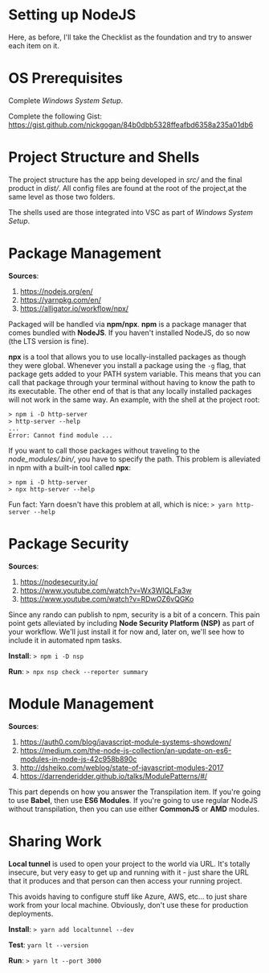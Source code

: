 # Setting up NodeJS

Here, as before, I'll take the Checklist as the foundation and try to answer each item on it.

# OS Prerequisites

Complete _Windows System Setup_.

Complete the following Gist: https://gist.github.com/nickgogan/84b0dbb5328ffeafbd6358a235a01db6

# Project Structure and Shells

The project structure has the app being developed in _src/_ and the final product in _dist/_. All config files are found at the root of the project,at the same level as those two folders.

The shells used are those integrated into VSC as part of _Windows System Setup_.

# Package Management

**Sources**:

1. https://nodejs.org/en/
1. https://yarnpkg.com/en/
1. https://alligator.io/workflow/npx/

Packaged will be handled via **npm/npx**. **npm** is a package manager that comes bundled with **NodeJS**. If you haven't installed NodeJS, do so now (the LTS version is fine).

**npx** is a tool that allows you to use locally-installed packages as though they were global. Whenever you install a package using the `-g` flag, that package gets added to your PATH system variable. This means that you can call that package through your terminal without having to know the path to its executable. The other end of that is that any locally installed packages will not work in the same way. An example, with the shell at the project root:

```
> npm i -D http-server
> http-server --help
...
Error: Cannot find module ...
```

If you want to call those packages without traveling to the _node_modules/.bin/_, you have to specify the path. This problem is alleviated in npm with a built-in tool called **npx**:

```
> npm i -D http-server
> npx http-server --help
```

Fun fact: Yarn doesn't have this problem at all, which is nice: `> yarn http-server --help`

# Package Security

**Sources**:

1. https://nodesecurity.io/
1. https://www.youtube.com/watch?v=Wx3WlQLFa3w
1. https://www.youtube.com/watch?v=RDwOZ6vQGKo

Since any rando can publish to npm, security is a bit of a concern. This pain point gets alleviated by including **Node Security Platform (NSP)** as part of your workflow. We'll just install it for now and, later on, we'll see how to include it in automated npm tasks.

**Install**: `> npm i -D nsp`

**Run**: `> npx nsp check --reporter summary`

# Module Management

**Sources**:

1. https://auth0.com/blog/javascript-module-systems-showdown/
1. https://medium.com/the-node-js-collection/an-update-on-es6-modules-in-node-js-42c958b890c
1. http://dsheiko.com/weblog/state-of-javascript-modules-2017
1. https://darrenderidder.github.io/talks/ModulePatterns/#/

This part depends on how you answer the Transpilation item. If you're going to use **Babel**, then use **ES6 Modules**. If you're going to use regular NodeJS without transpilation, then you can use either **CommonJS** or **AMD** modules.

# Sharing Work

**Local tunnel** is used to open your project to the world via URL. It's totally insecure, but very easy to get up and running with it - just share the URL that it produces and that person can then access your running project.

This avoids having to configure stuff like Azure, AWS, etc... to just share work from your local machine. Obviously, don't use these for production deployments.

**Install**: `> yarn add localtunnel --dev`

**Test**: `yarn lt --version`

**Run**: `> yarn lt --port 3000`
